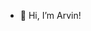 - 👋 Hi, I’m Arvin!


<!---
thearvindas/thearvindas is a ✨ special ✨ repository because its `README.md` (this file) appears on your GitHub profile.
You can click the Preview link to take a look at your changes.
--->

